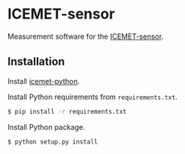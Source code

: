 # ICEMET-sensor
Measurement software for the [ICEMET-sensor](https://www.oulu.fi/icemet/).

## Installation
Install [icemet-python](https://github.com/molkoback/icemet-python/).

Install Python requirements from `requirements.txt`.
```bash
$ pip install -r requirements.txt
```

Install Python package.
```bash
$ python setup.py install
```
